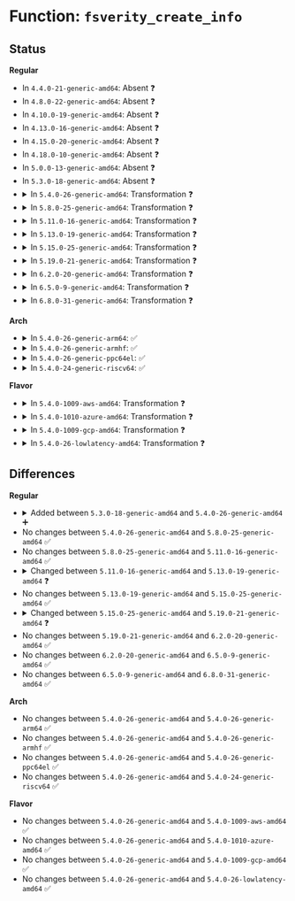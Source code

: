 # Function: <code>fsverity_create_info</code>

## Status
<b>Regular</b>
<ul>
<li>
In <code>4.4.0-21-generic-amd64</code>: Absent ❓
</li>
<li>
In <code>4.8.0-22-generic-amd64</code>: Absent ❓
</li>
<li>
In <code>4.10.0-19-generic-amd64</code>: Absent ❓
</li>
<li>
In <code>4.13.0-16-generic-amd64</code>: Absent ❓
</li>
<li>
In <code>4.15.0-20-generic-amd64</code>: Absent ❓
</li>
<li>
In <code>4.18.0-10-generic-amd64</code>: Absent ❓
</li>
<li>
In <code>5.0.0-13-generic-amd64</code>: Absent ❓
</li>
<li>
In <code>5.3.0-18-generic-amd64</code>: Absent ❓
</li>
<li>
<details>
<summary>In <code>5.4.0-26-generic-amd64</code>: Transformation ❓</summary>

```c
struct fsverity_info * fsverity_create_info(const struct inode * inode, void * _desc, size_t desc_size)
```

```json
{
  "name": "fsverity_create_info",
  "collision_type": "Unique Global",
  "inline_type": "No",
  "funcs": [
    {
      "addr": 0,
      "name": "fsverity_create_info",
      "external": true,
      "loc": "fs/verity/open.c:147",
      "file": "fs/verity/open.c",
      "inline": "seen, unknown",
      "caller_inline": [],
      "caller_func": [
        "fs/verity/enable.c:enable_verity"
      ]
    }
  ],
  "symbols": [
    {
      "addr": 18446744071582322541,
      "name": "fsverity_create_info.cold",
      "section": ".text",
      "bind": "STB_LOCAL",
      "size": 243
    },
    {
      "addr": 18446744071582321632,
      "name": "fsverity_create_info",
      "section": ".text",
      "bind": "STB_GLOBAL",
      "size": 373
    }
  ]
}
```
</details>
</li>
<li>
<details>
<summary>In <code>5.8.0-25-generic-amd64</code>: Transformation ❓</summary>

```c
struct fsverity_info * fsverity_create_info(const struct inode * inode, void * _desc, size_t desc_size)
```

```json
{
  "name": "fsverity_create_info",
  "collision_type": "Unique Global",
  "inline_type": "No",
  "funcs": [
    {
      "addr": 0,
      "name": "fsverity_create_info",
      "external": true,
      "loc": "fs/verity/open.c:148",
      "file": "fs/verity/open.c",
      "inline": "seen, unknown",
      "caller_inline": [],
      "caller_func": [
        "fs/verity/enable.c:enable_verity",
        "fs/verity/open.c:ensure_verity_info"
      ]
    }
  ],
  "symbols": [
    {
      "addr": 18446744071582611929,
      "name": "fsverity_create_info.cold",
      "section": ".text",
      "bind": "STB_LOCAL",
      "size": 243
    },
    {
      "addr": 18446744071582610928,
      "name": "fsverity_create_info",
      "section": ".text",
      "bind": "STB_GLOBAL",
      "size": 389
    }
  ]
}
```
</details>
</li>
<li>
<details>
<summary>In <code>5.11.0-16-generic-amd64</code>: Transformation ❓</summary>

```c
struct fsverity_info * fsverity_create_info(const struct inode * inode, void * _desc, size_t desc_size)
```

```json
{
  "name": "fsverity_create_info",
  "collision_type": "Unique Global",
  "inline_type": "No",
  "funcs": [
    {
      "addr": 0,
      "name": "fsverity_create_info",
      "external": true,
      "loc": "fs/verity/open.c:148",
      "file": "fs/verity/open.c",
      "inline": "seen, unknown",
      "caller_inline": [],
      "caller_func": [
        "fs/verity/enable.c:enable_verity",
        "fs/verity/open.c:ensure_verity_info"
      ]
    }
  ],
  "symbols": [
    {
      "addr": 18446744071591343682,
      "name": "fsverity_create_info.cold",
      "section": ".text",
      "bind": "STB_LOCAL",
      "size": 243
    },
    {
      "addr": 18446744071582683232,
      "name": "fsverity_create_info",
      "section": ".text",
      "bind": "STB_GLOBAL",
      "size": 389
    }
  ]
}
```
</details>
</li>
<li>
<details>
<summary>In <code>5.13.0-19-generic-amd64</code>: Transformation ❓</summary>

```c
struct fsverity_info * fsverity_create_info(const struct inode * inode, struct fsverity_descriptor * desc, size_t desc_size)
```

```json
{
  "name": "fsverity_create_info",
  "collision_type": "Unique Global",
  "inline_type": "No",
  "funcs": [
    {
      "addr": 0,
      "name": "fsverity_create_info",
      "external": true,
      "loc": "fs/verity/open.c:149",
      "file": "fs/verity/open.c",
      "inline": "seen, unknown",
      "caller_inline": [],
      "caller_func": [
        "fs/verity/enable.c:enable_verity"
      ]
    }
  ],
  "symbols": [
    {
      "addr": 18446744071591286422,
      "name": "fsverity_create_info.cold",
      "section": ".text",
      "bind": "STB_LOCAL",
      "size": 70
    },
    {
      "addr": 18446744071582712016,
      "name": "fsverity_create_info",
      "section": ".text",
      "bind": "STB_GLOBAL",
      "size": 299
    }
  ]
}
```
</details>
</li>
<li>
<details>
<summary>In <code>5.15.0-25-generic-amd64</code>: Transformation ❓</summary>

```c
struct fsverity_info * fsverity_create_info(const struct inode * inode, struct fsverity_descriptor * desc, size_t desc_size)
```

```json
{
  "name": "fsverity_create_info",
  "collision_type": "Unique Global",
  "inline_type": "No",
  "funcs": [
    {
      "addr": 0,
      "name": "fsverity_create_info",
      "external": true,
      "loc": "fs/verity/open.c:149",
      "file": "fs/verity/open.c",
      "inline": "seen, unknown",
      "caller_inline": [],
      "caller_func": [
        "fs/verity/enable.c:enable_verity"
      ]
    }
  ],
  "symbols": [
    {
      "addr": 18446744071592243174,
      "name": "fsverity_create_info.cold",
      "section": ".text",
      "bind": "STB_LOCAL",
      "size": 70
    },
    {
      "addr": 18446744071583038656,
      "name": "fsverity_create_info",
      "section": ".text",
      "bind": "STB_GLOBAL",
      "size": 296
    }
  ]
}
```
</details>
</li>
<li>
<details>
<summary>In <code>5.19.0-21-generic-amd64</code>: Transformation ❓</summary>

```c
struct fsverity_info * fsverity_create_info(const struct inode * inode, struct fsverity_descriptor * desc)
```

```json
{
  "name": "fsverity_create_info",
  "collision_type": "Unique Global",
  "inline_type": "No",
  "funcs": [
    {
      "addr": 0,
      "name": "fsverity_create_info",
      "external": true,
      "loc": "fs/verity/open.c:149",
      "file": "fs/verity/open.c",
      "inline": "seen, unknown",
      "caller_inline": [],
      "caller_func": [
        "fs/verity/enable.c:enable_verity"
      ]
    }
  ],
  "symbols": [
    {
      "addr": 18446744071594022222,
      "name": "fsverity_create_info.cold",
      "section": ".text",
      "bind": "STB_LOCAL",
      "size": 70
    },
    {
      "addr": 18446744071583513232,
      "name": "fsverity_create_info",
      "section": ".text",
      "bind": "STB_GLOBAL",
      "size": 314
    }
  ]
}
```
</details>
</li>
<li>
<details>
<summary>In <code>6.2.0-20-generic-amd64</code>: Transformation ❓</summary>

```c
struct fsverity_info * fsverity_create_info(const struct inode * inode, struct fsverity_descriptor * desc)
```

```json
{
  "name": "fsverity_create_info",
  "collision_type": "Unique Global",
  "inline_type": "No",
  "funcs": [
    {
      "addr": 0,
      "name": "fsverity_create_info",
      "external": true,
      "loc": "fs/verity/open.c:149",
      "file": "fs/verity/open.c",
      "inline": "seen, unknown",
      "caller_inline": [],
      "caller_func": [
        "fs/verity/enable.c:enable_verity"
      ]
    }
  ],
  "symbols": [
    {
      "addr": 18446744071596059206,
      "name": "fsverity_create_info.cold",
      "section": ".text",
      "bind": "STB_LOCAL",
      "size": 35
    },
    {
      "addr": 18446744071584111248,
      "name": "fsverity_create_info",
      "section": ".text",
      "bind": "STB_GLOBAL",
      "size": 470
    }
  ]
}
```
</details>
</li>
<li>
<details>
<summary>In <code>6.5.0-9-generic-amd64</code>: Transformation ❓</summary>

```c
struct fsverity_info * fsverity_create_info(const struct inode * inode, struct fsverity_descriptor * desc)
```

```json
{
  "name": "fsverity_create_info",
  "collision_type": "Unique Global",
  "inline_type": "No",
  "funcs": [
    {
      "addr": 0,
      "name": "fsverity_create_info",
      "external": true,
      "loc": "fs/verity/open.c:180",
      "file": "fs/verity/open.c",
      "inline": "seen, unknown",
      "caller_inline": [],
      "caller_func": [
        "fs/verity/enable.c:enable_verity",
        "fs/verity/open.c:__fsverity_file_open"
      ]
    }
  ],
  "symbols": [
    {
      "addr": 18446744071596583107,
      "name": "fsverity_create_info.cold",
      "section": ".text",
      "bind": "STB_LOCAL",
      "size": 65
    },
    {
      "addr": 18446744071584337248,
      "name": "fsverity_create_info",
      "section": ".text",
      "bind": "STB_GLOBAL",
      "size": 532
    }
  ]
}
```
</details>
</li>
<li>
<details>
<summary>In <code>6.8.0-31-generic-amd64</code>: Transformation ❓</summary>

```c
struct fsverity_info * fsverity_create_info(const struct inode * inode, struct fsverity_descriptor * desc)
```

```json
{
  "name": "fsverity_create_info",
  "collision_type": "Unique Global",
  "inline_type": "No",
  "funcs": [
    {
      "addr": 0,
      "name": "fsverity_create_info",
      "external": true,
      "loc": "fs/verity/open.c:180",
      "file": "fs/verity/open.c",
      "inline": "seen, unknown",
      "caller_inline": [],
      "caller_func": [
        "fs/verity/enable.c:enable_verity",
        "fs/verity/open.c:__fsverity_file_open"
      ]
    }
  ],
  "symbols": [
    {
      "addr": 18446744071597487473,
      "name": "fsverity_create_info.cold",
      "section": ".text",
      "bind": "STB_LOCAL",
      "size": 65
    },
    {
      "addr": 18446744071584555456,
      "name": "fsverity_create_info",
      "section": ".text",
      "bind": "STB_GLOBAL",
      "size": 532
    }
  ]
}
```
</details>
</li>
</ul>
<b>Arch</b>
<ul>
<li>
<details>
<summary>In <code>5.4.0-26-generic-arm64</code>: ✅</summary>

```c
struct fsverity_info * fsverity_create_info(const struct inode * inode, void * _desc, size_t desc_size)
```

```json
{
  "name": "fsverity_create_info",
  "collision_type": "Unique Global",
  "inline_type": "No",
  "funcs": [
    {
      "addr": 18446603336493902872,
      "name": "fsverity_create_info",
      "external": true,
      "loc": "fs/verity/open.c:147",
      "file": "fs/verity/open.c",
      "inline": "seen, unknown",
      "caller_inline": [],
      "caller_func": [
        "fs/verity/enable.c:enable_verity"
      ]
    }
  ],
  "symbols": [
    {
      "addr": 18446603336493902872,
      "name": "fsverity_create_info",
      "section": ".text",
      "bind": "STB_GLOBAL",
      "size": 616
    }
  ]
}
```
</details>
</li>
<li>
<details>
<summary>In <code>5.4.0-26-generic-armhf</code>: ✅</summary>

```c
struct fsverity_info * fsverity_create_info(const struct inode * inode, void * _desc, size_t desc_size)
```

```json
{
  "name": "fsverity_create_info",
  "collision_type": "Unique Global",
  "inline_type": "No",
  "funcs": [
    {
      "addr": 3227381736,
      "name": "fsverity_create_info",
      "external": true,
      "loc": "fs/verity/open.c:147",
      "file": "fs/verity/open.c",
      "inline": "seen, unknown",
      "caller_inline": [],
      "caller_func": [
        "fs/verity/enable.c:enable_verity"
      ]
    }
  ],
  "symbols": [
    {
      "addr": 3227381736,
      "name": "fsverity_create_info",
      "section": ".text",
      "bind": "STB_GLOBAL",
      "size": 592
    }
  ]
}
```
</details>
</li>
<li>
<details>
<summary>In <code>5.4.0-26-generic-ppc64el</code>: ✅</summary>

```c
struct fsverity_info * fsverity_create_info(const struct inode * inode, void * _desc, size_t desc_size)
```

```json
{
  "name": "fsverity_create_info",
  "collision_type": "Unique Global",
  "inline_type": "No",
  "funcs": [
    {
      "addr": 13835058055287539840,
      "name": "fsverity_create_info",
      "external": true,
      "loc": "fs/verity/open.c:147",
      "file": "fs/verity/open.c",
      "inline": "seen, unknown",
      "caller_inline": [],
      "caller_func": [
        "fs/verity/enable.c:enable_verity"
      ]
    }
  ],
  "symbols": [
    {
      "addr": 13835058055287539840,
      "name": "fsverity_create_info",
      "section": ".text",
      "bind": "STB_GLOBAL",
      "size": 796
    }
  ]
}
```
</details>
</li>
<li>
<details>
<summary>In <code>5.4.0-24-generic-riscv64</code>: ✅</summary>

```c
struct fsverity_info * fsverity_create_info(const struct inode * inode, void * _desc, size_t desc_size)
```

```json
{
  "name": "fsverity_create_info",
  "collision_type": "Unique Global",
  "inline_type": "No",
  "funcs": [
    {
      "addr": 18446743936273459308,
      "name": "fsverity_create_info",
      "external": true,
      "loc": "fs/verity/open.c:147",
      "file": "fs/verity/open.c",
      "inline": "seen, unknown",
      "caller_inline": [],
      "caller_func": [
        "fs/verity/enable.c:enable_verity"
      ]
    }
  ],
  "symbols": [
    {
      "addr": 18446743936273459308,
      "name": "fsverity_create_info",
      "section": ".text",
      "bind": "STB_GLOBAL",
      "size": 546
    }
  ]
}
```
</details>
</li>
</ul>
<b>Flavor</b>
<ul>
<li>
<details>
<summary>In <code>5.4.0-1009-aws-amd64</code>: Transformation ❓</summary>

```c
struct fsverity_info * fsverity_create_info(const struct inode * inode, void * _desc, size_t desc_size)
```

```json
{
  "name": "fsverity_create_info",
  "collision_type": "Unique Global",
  "inline_type": "No",
  "funcs": [
    {
      "addr": 0,
      "name": "fsverity_create_info",
      "external": true,
      "loc": "fs/verity/open.c:147",
      "file": "fs/verity/open.c",
      "inline": "seen, unknown",
      "caller_inline": [],
      "caller_func": [
        "fs/verity/enable.c:enable_verity"
      ]
    }
  ],
  "symbols": [
    {
      "addr": 18446744071582291277,
      "name": "fsverity_create_info.cold",
      "section": ".text",
      "bind": "STB_LOCAL",
      "size": 243
    },
    {
      "addr": 18446744071582290368,
      "name": "fsverity_create_info",
      "section": ".text",
      "bind": "STB_GLOBAL",
      "size": 373
    }
  ]
}
```
</details>
</li>
<li>
<details>
<summary>In <code>5.4.0-1010-azure-amd64</code>: Transformation ❓</summary>

```c
struct fsverity_info * fsverity_create_info(const struct inode * inode, void * _desc, size_t desc_size)
```

```json
{
  "name": "fsverity_create_info",
  "collision_type": "Unique Global",
  "inline_type": "No",
  "funcs": [
    {
      "addr": 0,
      "name": "fsverity_create_info",
      "external": true,
      "loc": "fs/verity/open.c:147",
      "file": "fs/verity/open.c",
      "inline": "seen, unknown",
      "caller_inline": [],
      "caller_func": [
        "fs/verity/enable.c:enable_verity"
      ]
    }
  ],
  "symbols": [
    {
      "addr": 18446744071582229037,
      "name": "fsverity_create_info.cold",
      "section": ".text",
      "bind": "STB_LOCAL",
      "size": 243
    },
    {
      "addr": 18446744071582228128,
      "name": "fsverity_create_info",
      "section": ".text",
      "bind": "STB_GLOBAL",
      "size": 373
    }
  ]
}
```
</details>
</li>
<li>
<details>
<summary>In <code>5.4.0-1009-gcp-amd64</code>: Transformation ❓</summary>

```c
struct fsverity_info * fsverity_create_info(const struct inode * inode, void * _desc, size_t desc_size)
```

```json
{
  "name": "fsverity_create_info",
  "collision_type": "Unique Global",
  "inline_type": "No",
  "funcs": [
    {
      "addr": 0,
      "name": "fsverity_create_info",
      "external": true,
      "loc": "fs/verity/open.c:147",
      "file": "fs/verity/open.c",
      "inline": "seen, unknown",
      "caller_inline": [],
      "caller_func": [
        "fs/verity/enable.c:enable_verity"
      ]
    }
  ],
  "symbols": [
    {
      "addr": 18446744071582281757,
      "name": "fsverity_create_info.cold",
      "section": ".text",
      "bind": "STB_LOCAL",
      "size": 243
    },
    {
      "addr": 18446744071582280848,
      "name": "fsverity_create_info",
      "section": ".text",
      "bind": "STB_GLOBAL",
      "size": 373
    }
  ]
}
```
</details>
</li>
<li>
<details>
<summary>In <code>5.4.0-26-lowlatency-amd64</code>: Transformation ❓</summary>

```c
struct fsverity_info * fsverity_create_info(const struct inode * inode, void * _desc, size_t desc_size)
```

```json
{
  "name": "fsverity_create_info",
  "collision_type": "Unique Global",
  "inline_type": "No",
  "funcs": [
    {
      "addr": 0,
      "name": "fsverity_create_info",
      "external": true,
      "loc": "fs/verity/open.c:147",
      "file": "fs/verity/open.c",
      "inline": "seen, unknown",
      "caller_inline": [],
      "caller_func": [
        "fs/verity/enable.c:enable_verity"
      ]
    }
  ],
  "symbols": [
    {
      "addr": 18446744071582360317,
      "name": "fsverity_create_info.cold",
      "section": ".text",
      "bind": "STB_LOCAL",
      "size": 243
    },
    {
      "addr": 18446744071582359408,
      "name": "fsverity_create_info",
      "section": ".text",
      "bind": "STB_GLOBAL",
      "size": 373
    }
  ]
}
```
</details>
</li>
</ul>

## Differences
<b>Regular</b>
<ul>
<li>
<details>
<summary>Added between <code>5.3.0-18-generic-amd64</code> and <code>5.4.0-26-generic-amd64</code> ➕</summary>

```c
struct fsverity_info * fsverity_create_info(const struct inode * inode, void * _desc, size_t desc_size)
```
</details>
</li>
<li>
No changes between <code>5.4.0-26-generic-amd64</code> and <code>5.8.0-25-generic-amd64</code> ✅
</li>
<li>
No changes between <code>5.8.0-25-generic-amd64</code> and <code>5.11.0-16-generic-amd64</code> ✅
</li>
<li>
<details>
<summary>Changed between <code>5.11.0-16-generic-amd64</code> and <code>5.13.0-19-generic-amd64</code> ❓</summary>
<ul>
<li>
<b>Param added. </b>
<code>struct fsverity_descriptor * desc</code>
</li>
<li>
<b>Param removed. </b>
<code>void * _desc</code>
</li>
</ul>
</details>
</li>
<li>
No changes between <code>5.13.0-19-generic-amd64</code> and <code>5.15.0-25-generic-amd64</code> ✅
</li>
<li>
<details>
<summary>Changed between <code>5.15.0-25-generic-amd64</code> and <code>5.19.0-21-generic-amd64</code> ❓</summary>
<ul>
<li>
<b>Param removed. </b>
<code>size_t desc_size</code>
</li>
</ul>
</details>
</li>
<li>
No changes between <code>5.19.0-21-generic-amd64</code> and <code>6.2.0-20-generic-amd64</code> ✅
</li>
<li>
No changes between <code>6.2.0-20-generic-amd64</code> and <code>6.5.0-9-generic-amd64</code> ✅
</li>
<li>
No changes between <code>6.5.0-9-generic-amd64</code> and <code>6.8.0-31-generic-amd64</code> ✅
</li>
</ul>
<b>Arch</b>
<ul>
<li>
No changes between <code>5.4.0-26-generic-amd64</code> and <code>5.4.0-26-generic-arm64</code> ✅
</li>
<li>
No changes between <code>5.4.0-26-generic-amd64</code> and <code>5.4.0-26-generic-armhf</code> ✅
</li>
<li>
No changes between <code>5.4.0-26-generic-amd64</code> and <code>5.4.0-26-generic-ppc64el</code> ✅
</li>
<li>
No changes between <code>5.4.0-26-generic-amd64</code> and <code>5.4.0-24-generic-riscv64</code> ✅
</li>
</ul>
<b>Flavor</b>
<ul>
<li>
No changes between <code>5.4.0-26-generic-amd64</code> and <code>5.4.0-1009-aws-amd64</code> ✅
</li>
<li>
No changes between <code>5.4.0-26-generic-amd64</code> and <code>5.4.0-1010-azure-amd64</code> ✅
</li>
<li>
No changes between <code>5.4.0-26-generic-amd64</code> and <code>5.4.0-1009-gcp-amd64</code> ✅
</li>
<li>
No changes between <code>5.4.0-26-generic-amd64</code> and <code>5.4.0-26-lowlatency-amd64</code> ✅
</li>
</ul>
